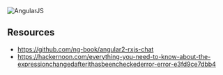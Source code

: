 ![AngularJS](https://angular.io/resources/images/logos/standard/shield-large.png)

## Resources
* https://github.com/ng-book/angular2-rxjs-chat
* https://hackernoon.com/everything-you-need-to-know-about-the-expressionchangedafterithasbeencheckederror-error-e3fd9ce7dbb4
